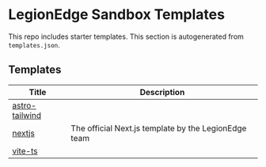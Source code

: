# LegionEdge Sandbox Templates

This repo includes starter templates. This section is autogenerated from `templates.json`.

## Templates

| Title | Description |
|------|-------------|
| [astro-tailwind](https://github.com/LegionEdge/sandbox-templates/tree/main/astro-tailwind) |  |
| [nextjs](https://github.com/LegionEdge/sandbox-templates/tree/main/nextjs) | The official Next.js template by the LegionEdge team |
| [vite-ts](https://github.com/LegionEdge/sandbox-templates/tree/main/vite-ts) |  |
